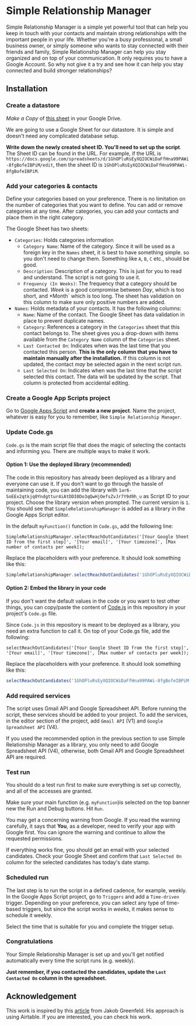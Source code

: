 # Simple Relationship Manager
Simple Relationship Manager is a simple yet powerful tool that can help you keep in touch with your contacts and maintain strong relationships with the important people in your life. Whether you're a busy professional, a small business owner, or simply someone who wants to stay connected with their friends and family, Simple Relationship Manager can help you stay organized and on top of your communication. It only requires you to have a Google Account. So why not give it a try and see how it can help you stay connected and build stronger relationships?

## Installation

### Create a datastore
*Make a Copy* of [this sheet](https://docs.google.com/spreadsheets/d/1GhOPluRsEyXQIOCWiDaFfHna99PAWi-8fgBofeIBPiM/edit) in your Google Drive. 

We are going to use a Google Sheet for our datastore. It is simple and doesn't need any complicated database setup. 

**Write down the newly created sheet ID. You'll need to set up the script**. The Sheet ID can be found in the URL. For example, if the URL is `https://docs.google.com/spreadsheets/d/1GhOPluRsEyXQIOCWiDaFfHna99PAWi-8fgBofeIBPiM/edit`, then the sheet ID is `1GhOPluRsEyXQIOCWiDaFfHna99PAWi-8fgBofeIBPiM`.

### Add your categories & contacts

Define your categories based on your preference. There is no limitation on the number of categories that you want to define. You can add or remove categories at any time. After categories, you can add your contacts and place them in the right category.

The Google Sheet has two sheets:
* `Categories`: Holds categories information
    - `Category Name`: Name of the category. Since it will be used as a foreign key in the `Names` sheet, it is best to have something simple. so you don't need to change them. Something like `A`, `B`, `C` etc., should be good.
    - `Description`: Description of a category. This is just for you to read and understand. The script is not going to use it.
    - `Frequency (In Weeks)`: The frequency that a category should be contacted. *Week* is a good compromise between *Day*, which is too short, and *Month` which is too long. The sheet has validation on this column to make sure only positive numbers are added.
* `Names`: Holds metadata of your contacts. It has the following columns:
    - `Name`: Name of the contact. The Google Sheet has data validation in place to prevent duplicate names.
    - `Category`: References a category in the `Categories` sheet that this contact belongs to. The sheet gives you a drop-down with items available from the `Category Name` column of the `Categories` sheet.
    - `Last Contacted On`: Indicates when was the last time that you contacted this person. **This is the only column that you have to maintain manually after the installation.** If this column is not updated, the contact *may* be selected again in the next script run.
    - `Last Selected On`: Indicates when was the last time that the script selected this contact. The data will be updated by the script. That column is protected from accidental editing.

### Create a Google App Scripts project

Go to [Google Apps Script](https://script.google.com/home/start) and **create a new project**. Name the project, whatever is easy for you to remember, like `Simple Relationship Manager`. 

### Update Code.gs
`Code.gs` is the main script file that does the magic of selecting the contacts and informing you. There are multiple ways to make it work.

#### Option 1: Use the deployed library (recommended)
The code in this repository has already been deployed as a library and everyone can use it. If you don't want to go through the hassle of maintaining code, you can add the library with `1ar6-SoEEx2qtkjq0Yndgttur4iAtDDI0Do3qQwHjOefsZvJr7Y9d9h_u` as Script ID to your project. Choose the library version when prompted. The current version is `1`. You should see that `SimpleRelationshipManager` is added as a library in the Google Apps Script editor.

In the default `myFunction()` function in `Code.gs`, add the following line:

```
SimpleRelationshipManager.selectReachOutCandidates('[Your Google Sheet ID from the first step]', '[Your email]', '[Your timezone]', [Max number of contacts per week]);
```

Replace the placeholders with your preference. It should look something like this:

```javascript
SimpleRelationshipManager.selectReachOutCandidates('1GhOPluRsEyXQIOCWiDaFfHna99PAWi-8fgBofeIBPiM', 'your-email@gmail.com', 'America/Toronto', 5);
```
#### Option 2: Embed the library in your code
If you don't want the default values in the code or you want to test other things, you can copy/paste the content of [Code.js](https://github.com/pooyas/simple-relationship-manager/blob/main/Code.js) in this repository in your project's `Code.gs` file. 

Since `Code.js` in this repository is meant to be deployed as a library, you need an extra function to call it. On top of your Code.gs file, add the following:

```
selectReachOutCandidates('[Your Google Sheet ID from the first step]', '[Your email]', '[Your timezone]', [Max number of contacts per week]);
```
Replace the placeholders with your preference. It should look something like this:

```javascript
selectReachOutCandidates('1GhOPluRsEyXQIOCWiDaFfHna99PAWi-8fgBofeIBPiM', 'your-email@gmail.com', 'America/Toronto', 5);
```
### Add required services
The script uses Gmail API and Google Spreadsheet API. Before running the script, these services should be added to your project. To add the services, in the editor section of the project, add `Gmail API` (V1) and `Google Spreadsheet API` (V4).

If you used the recommended option in the previous section to use Simple Relationship Manager as a library, you only need to add Google Spreadsheet API (V4), otherwise, both Gmail API and Google Spreadsheet API are required.

### Test run
You should do a test run first to make sure everything is set up correctly, and all of the accesses are granted. 

Make sure your main function (e.g. `myFunction`)is selected on the top banner new the Run and Debug buttons. Hit `Run`. 

You may get a concerning warning from Google. If you read the warning carefully, it says that **You**, as a developer, need to verify your app with Google first. You can ignore the warning and continue to allow the requested permissions.

If everything works fine, you should get an email with your selected candidates. Check your Google Sheet and confirm that `Last Selected On` column for the selected candidates has today's date stamp. 

### Scheduled run
The last step is to run the script in a defined cadence, for example, weekly. In the Google Apps Script project, go to `Triggers` and add a `Time-driven` trigger. Depending on your preference, you can select any type of time-based triggers, but since the script works in *weeks*, it makes sense to schedule it weekly. 

Select the time that is suitable for you and complete the trigger setup.

### Congratulations
Your Simple Relationship Manager is set up and you'll get notified automatically every time the script runs (e.g. weekly). 

**Just remember, if you contacted the candidates, update the `Last Contacted On` column in the spreadsheet.**

## Acknowledgement
This work is inspired by this [article](https://jakobgreenfeld.com/stay-in-touch) from Jakob Greenfeld. His approach is using Airtable. If you are interested, you can check his work.